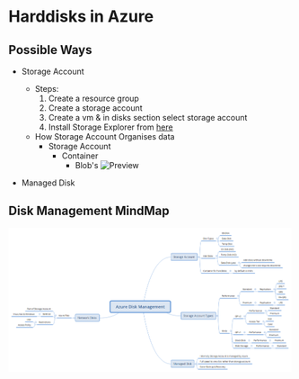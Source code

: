 # Harddisks in Azure

## Possible Ways
* Storage Account
    * Steps:
        1. Create a resource group
        2. Create a storage account
        3. Create a vm & in disks section select storage account
        4. Install Storage Explorer from [here](https://azure.microsoft.com/en-us/features/storage-explorer/)
    * How Storage Account Organises data
        * Storage Account
            * Container
                * Blob's
        ![Preview](https://docs.microsoft.com/en-us/azure/storage/blobs/media/storage-blob-introduction/blob1.png)

* Managed Disk

## Disk Management MindMap
![Preview](./images/AzureDiskManagement.png)